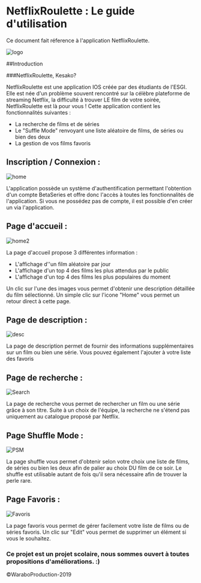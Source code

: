 # NetflixRoulette : Le guide d'utilisation

Ce document fait réference à l'application NetflixRoulette. 

![logo](doc/logo.png)


##Introduction

###NetflixRoulette, Kesako? 

NetflixRoulette est une application IOS créée par des étudiants de l'ESGI. Elle est née d'un problème souvent rencontré sur la célèbre plateforme de streaming Netflix, la difficulté à trouver LE film de votre soirée, NetflixRoulette est là pour vous ! Cette application contient les fonctionnalités suivantes :  
- La recherche de films et de séries
- Le "Suffle Mode" renvoyant une liste aléatoire de films, de séries ou bien des deux
- La gestion de vos films favoris


## Inscription / Connexion : 


![home](doc/home.png)

L'application possède un système d'authentification permettant l'obtention d'un compte BetaSeries et offre donc l'accès à toutes les fonctionnalités de l'application. Si vous ne possédez pas de compte, il est possible d'en créer un via l'application. 


## Page d'accueil : 


![home2](doc/home2.png)

La page d'accueil propose 3 différentes information : 

- L'affichage d''un film aléatoire par jour 
- L'affichage d'un top 4 des films les plus attendus par le public
- L'affichage d'un top 4 des films les plus populaires du moment

Un clic sur l'une des images vous permet d'obtenir une description détaillée du film sélectionné. Un simple clic sur l'icone "Home" vous permet un retour direct à cette page. 


## Page de description : 


![desc](doc/desc.png)

La page de description permet de fournir des informations supplémentaires sur un film ou bien une série. Vous pouvez également l'ajouter à votre liste des favoris


## Page de recherche : 


![Search](doc/Search.png)

La page de recherche vous permet de rechercher un film ou une série grâce à son titre. Suite à un choix de l'équipe, la recherche ne s'étend pas uniquement au catalogue proposé par Netflix. 


## Page Shuffle Mode : 


![PSM](doc/PSM.png)

La page shuffle vous permet d'obtenir selon votre choix une liste de films, de séries ou bien les deux afin de palier au choix DU film de ce soir. Le shuffle est utilisable autant de fois qu'il sera nécessaire afin de trouver la perle rare. 


## Page Favoris : 


![Favoris](doc/Favoris.png)

La page favoris vous permet de gérer facilement votre liste de films ou de séries favoris. Un clic sur "Edit" vous permet de supprimer un élément si vous le souhaitez. 


### Ce projet est un projet scolaire, nous sommes ouvert à toutes propositions d'améliorations. :)

©WaraboProduction-2019
